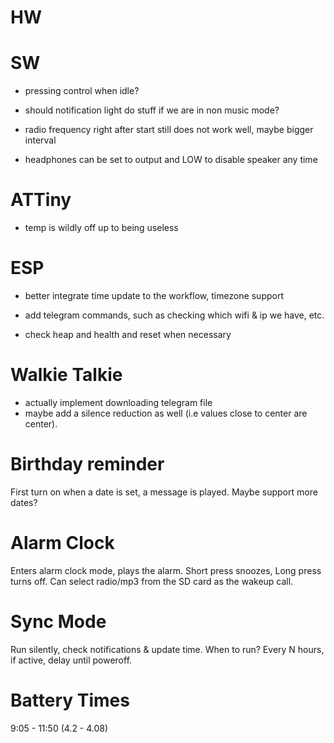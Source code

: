 # HW

# SW

- pressing control when idle? 

- should notification light do stuff if we are in non music mode? 

- radio frequency right after start still does not work well, maybe bigger interval

- headphones can be set to output and LOW to disable speaker any time

# ATTiny

- temp is wildly off up to being useless

# ESP

- better integrate time update to the workflow, timezone support
- add telegram commands, such as checking which wifi & ip we have, etc.

- check heap and health and reset when necessary

# Walkie Talkie

- actually implement downloading telegram file
- maybe add a silence reduction as well (i.e values close to center are center). 

# Birthday reminder

First turn on when a date is set, a message is played. Maybe support more dates? 

# Alarm Clock

Enters alarm clock mode, plays the alarm. Short press snoozes, Long press turns off. Can select radio/mp3 from the SD card as the wakeup call. 

# Sync Mode

Run silently, check notifications & update time. When to run? Every N hours, if active, delay until poweroff.

# Battery Times

9:05 - 11:50 (4.2 - 4.08)